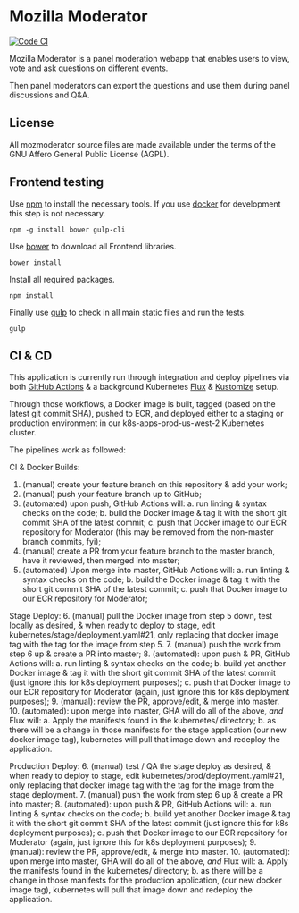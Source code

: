 # Mozilla Moderator

[![Code CI](https://github.com/mozilla/mozmoderator/actions/workflows/ci.yaml/badge.svg)](https://github.com/mozilla/mozmoderator/actions/workflows/ci.yaml)

Mozilla Moderator is a panel moderation webapp that enables users to view, vote and ask questions on different events.

Then panel moderators can export the questions and use them during panel discussions and Q&A.

## License

All mozmoderator source files are made available under the terms of the GNU Affero General Public License (AGPL).

## Frontend testing

Use [npm](https://www.npmjs.com/) to install the necessary tools. If you use [docker](https://docker.com/) for development this step is not necessary.

    npm -g install bower gulp-cli

Use [bower](https://bower.io/) to download all Frontend libraries.

    bower install

Install all required packages.

    npm install

Finally use [gulp](http://gulpjs.com/) to check in all main static files and run the tests.

    gulp

## CI & CD

This application is currently run through integration and deploy pipelines via both [GitHub Actions](https://github.com/mozilla/mozmoderator/actions/workflows/ci.yaml) & a background Kubernetes [Flux](https://fluxcd.io/) & [Kustomize](https://kustomize.io/) setup.

Through those workflows, a Docker image is built, tagged (based on the latest git commit SHA), pushed to ECR, and deployed either to a staging or production environment in our k8s-apps-prod-us-west-2 Kubernetes cluster. 

The pipelines work as followed:

CI & Docker Builds:
1. (manual) create your feature branch on this repository & add your work;
2. (manual) push your feature branch up to GitHub;
3. (automated) upon push, GitHub Actions will:
    a. run linting & syntax checks on the code;
    b. build the Docker image & tag it with the short git commit SHA of the latest commit;
    c. push that Docker image to our ECR repository for Moderator (this may be removed from the non-master branch commits, fyi);
4. (manual) create a PR from your feature branch to the master branch, have it reviewed, then merged into master;
5. (automated) Upon merge into master, GitHub Actions will:
    a. run linting & syntax checks on the code;
    b. build the Docker image & tag it with the short git commit SHA of the latest commit;
    c. push that Docker image to our ECR repository for Moderator;

Stage Deploy:
6. (manual) pull the Docker image from step 5 down, test locally as desired, & when ready to deploy to stage, edit kubernetes/stage/deployment.yaml#21, only replacing that docker image tag with the tag for the image from step 5.
7. (manual) push the work from step 6 up & create a PR into master;
8. (automated): upon push & PR, GitHub Actions will:
    a. run linting & syntax checks on the code;
    b. build yet another Docker image & tag it with the short git commit SHA of the latest commit (just ignore this for k8s deployment purposes);
    c. push that Docker image to our ECR repository for Moderator (again, just ignore this for k8s deployment purposes);
9. (manual): review the PR, approve/edit, & merge into master.
10. (automated): upon merge into master, GHA will do all of the above, _and_ Flux will:
    a. Apply the manifests found in the kubernetes/ directory;
    b. as there will be a change in those manifests for the stage application (our new docker image tag), kubernetes will pull that image down and redeploy the application.

Production Deploy:
6. (manual) test / QA the stage deploy as desired, & when ready to deploy to stage, edit kubernetes/prod/deployment.yaml#21, only replacing that docker image tag with the tag for the image from the stage deployment.
7. (manual) push the work from step 6 up & create a PR into master;
8. (automated): upon push & PR, GitHub Actions will:
    a. run linting & syntax checks on the code;
    b. build yet another Docker image & tag it with the short git commit SHA of the latest commit (just ignore this for k8s deployment purposes);
    c. push that Docker image to our ECR repository for Moderator (again, just ignore this for k8s deployment purposes);
9. (manual): review the PR, approve/edit, & merge into master.
10. (automated): upon merge into master, GHA will do all of the above, _and_ Flux will:
    a. Apply the manifests found in the kubernetes/ directory;
    b. as there will be a change in those manifests for the production application, (our new docker image tag), kubernetes will pull that image down and redeploy the application.
